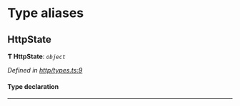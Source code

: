 

# Type aliases

<a id="httpstate"></a>

##  HttpState

**Ƭ HttpState**: *`object`*

*Defined in [http/types.ts:9](https://github.com/polkadot-js/api/blob/1c6a89b/packages/rpc-provider/src/http/types.ts#L9)*

#### Type declaration

___

